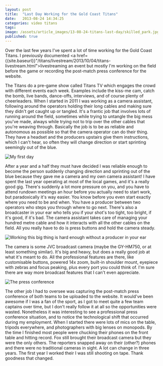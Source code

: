 ```yaml
---
layout: post
title:  "Last Day Working for the Gold Coast Titans"
date:   2013-08-24 14:34:25
categories: video titans
tags: 
image: /assets/article_images/13-08-24-titans-last-day/skilled_park.jpg
published: true
---
```


Over the last few years I've spent a lot of time working for the Gold Coast Titans. I previously documented <a href={{site.baseurl}}"/titans/livestream/2013/10/04/titans-livestream.html">livestreaming an event</a> but mostly I'm working on the field before the game or recording the post-match press conference for the website.

The Titans do a pre-game show called Titans TV which engages the crowd with different events each week. Examples include the kiss-me cam, catch the bomb, live bands, dance-offs, interviews, and of course plenty of cheerleaders. When I started in 2011 I was working as a camera assistant, following around the operators holding their long cables and making sure they didn't get caught up or tangled. It's a frantic job that involves lots of running around the field, sometimes while trying to untangle the big mess you've made, always while trying not to trip over the other cables that you're weaving through. Basically the job is to be as reliable and autonomous as possible so that the camera operator can do their thing. They have a headset and the producers upstairs give them instructions, which I can't hear, so often they will change direction or start sprinting seemingly out of the blue. 

![My first day]({{site.baseurl}}/assets/images/skilled_empty.jpg)

After a year and a half they must have decided I was reliable enough to become the person suddenly changing direction and sprinting out of the blue because they gave me a camera and my own camera assistant! I have spent the last year operating at most of the local games, and it's a really good gig. There's suddenly a lot more pressure on you, and you have to attend rundown meetings an hour before you actually need to start work, but paradoxically it's way easier. You know before you even start exactly where you need to be and when. You have a producer between two operators who steps you through where to go next. There's also a broadcaster in your ear who tells you if your shot's too tight, too bright, if it's good, if it's bad. The camera assistant takes care of managing your hundred metre cable and how it interacts with all the other cables on the field. All you really have to do is press buttons and hold the camera steady.

![Working this big thing is hard enough without a producer in your ear]({{site.baseurl}}/assets/images/skilled_camera.jpg)

The camera is some JVC broadcast camera (maybe the GY-HM750, or at least something similar). It's big and heavy, but does a really good job at what it's meant to do. All the professional features are there, like customisable buttons, powered 14x zoom, built-in shoulder mount, eyepiece with zebras and focus peaking, plus every port you could think of. I'm sure there are way more broadcast features that I can't even appreciate. 


![The press conference]({{site.baseurl}}/assets/images/titans_press.jpg)


The other job I had to oversee was capturing the post-match press conference of both teams to be uploaded to the website. It would've been awesome if I was a fan of the sport, as I got to meet quite a few team captains over time, but I don't really follow it at all so the opportunities were wasted. Nonetheless it was interesting to see a professional press conference situation, and to notice the technological shift that occurred during my employment. When I started there were lots of mics on the table, tripods everywhere, and photographers with big lenses on monopods. By the time I finished most people were chucking their phones on the front table and hitting record. Fox still brought their broadcast camera but they were the only others. The reporters snapped away on their (other?) phones and there were no traditional cameras in sight. A lot can change in three years. The first year I worked their I was still shooting on tape. Thank goodness that changed. 


